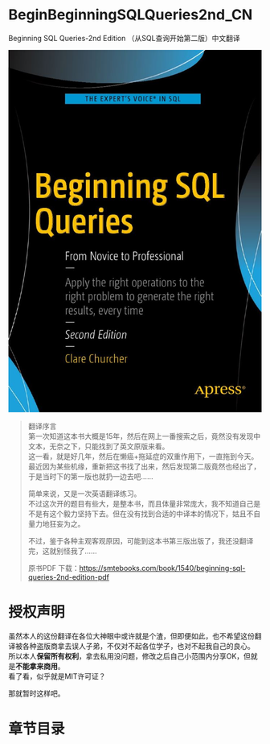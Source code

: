 # BeginBeginningSQLQueries2nd_CN
Beginning SQL Queries-2nd Edition （从SQL查询开始第二版）中文翻译

[![cover](img/cover.jpg)](cover.jpg)

>翻译序言  
>第一次知道这本书大概是15年，然后在网上一番搜索之后，竟然没有发现中文本，无奈之下，只能找到了英文原版来看。  
>这一看，就是好几年，然后在懒癌+拖延症的双重作用下，一直拖到今天。  
>最近因为某些机缘，重新把这书找了出来，然后发现第二版竟然也经出了，于是当时下的第一版也就扔一边去吧……  
>
>简单来说，又是一次英语翻译练习。  
>不过这次开的题目有些大，是整本书，而且体量非常庞大，我不知道自己是不是有这个毅力坚持下去。但在没有找到合适的中译本的情况下，姑且不自量力地狂妄为之。
>
>不过，鉴于各种主观客观原因，可能到这本书第三版出版了，我还没翻译完，这就别怪我了……
>
> 原书PDF 下载：https://smtebooks.com/book/1540/beginning-sql-queries-2nd-edition-pdf

# 授权声明
虽然本人的这份翻译在各位大神眼中或许就是个渣，但即便如此，也不希望这份翻译被各种盗版商拿去误人子弟，不仅对不起各位学子，也对不起我自己的良心。  
所以本人**保留所有权利**，拿去私用没问题，修改之后自己小范围内分享OK，但就是**不能拿来商用**。  
看了看，似乎就是MIT许可证？

那就暂时这样吧。

# 章节目录

